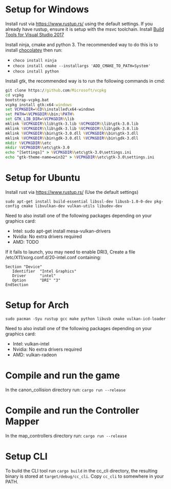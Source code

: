 # Setup for Windows

Install rust via https://www.rustup.rs/ using the default settings. If you already have rustup, ensure it is setup with the msvc toolchain.
Install [Build Tools for Visual Studio 2017](https://visualstudio.microsoft.com/downloads/#build-tools-for-visual-studio-2017)

Install ninja, cmake and python 3.
The recommended way to do this is to install [chocolatey](https://chocolatey.org) then run:
*   `choco install ninja`
*   `choco install cmake --installargs 'ADD_CMAKE_TO_PATH=System'`
*   `choco install python`

Install gtk, the recommended way is to run the following commands in cmd:
```cmd
git clone https://github.com/Microsoft/vcpkg
cd vcpkg
bootstrap-vcpkg.bat
vcpkg install gtk:x64-windows
set VCPKGDIR=%CD%\installed\x64-windows
set PATH=%VCPKGDIR%\bin;%PATH%
set GTK_LIB_DIR=%VCPKGDIR%\lib
mklink %VCPKGDIR%\lib\gtk-3.lib %VCPKGDIR%\lib\gtk-3.0.lib
mklink %VCPKGDIR%\lib\gdk-3.lib %VCPKGDIR%\lib\gdk-3.0.lib
mklink %VCPKGDIR%\bin\gtk-3.0.dll %VCPKGDIR%\bin\gtk-3.dll
mklink %VCPKGDIR%\bin\gdk-3.0.dll %VCPKGDIR%\bin\gdk-3.dll
mkdir %VCPKGDIR%\etc
mkdir %VCPKGDIR%\etc\gtk-3.0
echo "[Settings]" > %VCPKGDIR%\etc\gtk-3.0\settings.ini
echo "gtk-theme-name=win32" > %VCPKGDIR%\etc\gtk-3.0\settings.ini
```

# Setup for Ubuntu

Install rust via https://www.rustup.rs/ (Use the default settings)

```
sudo apt-get install build-essential libssl-dev libusb-1.0-0-dev pkg-config cmake libvulkan-dev vulkan-utils libudev-dev
```

Need to also install one of the following packages depending on your graphics card:
*   Intel: sudo apt-get install mesa-vulkan-drivers
*   Nvidia: No extra drivers required
*   AMD:   TODO

If it fails to launch, you may need to enable DRI3,
Create a file /etc/X11/xorg.conf.d/20-intel.conf containing:
```
Section "Device"
   Identifier  "Intel Graphics"
   Driver      "intel"
   Option      "DRI" "3"
EndSection
```

# Setup for Arch

```
sudo pacman -Syu rustup gcc make python libusb cmake vulkan-icd-loader
```

Need to also install one of the following packages depending on your graphics card:
*   Intel: vulkan-intel
*   Nvidia: No extra drivers required
*   AMD:   vulkan-radeon

# Compile and run the game

In the canon_collision directory run: `cargo run --release`

# Compile and run the Controller Mapper

In the map_controllers directory run: `cargo run --release`

# Setup CLI

To build the CLI tool run `cargo build` in the cc_cli directory, the resulting binary is stored at `target/debug/cc_cli`.
Copy `cc_cli` to somewhere in your PATH.

